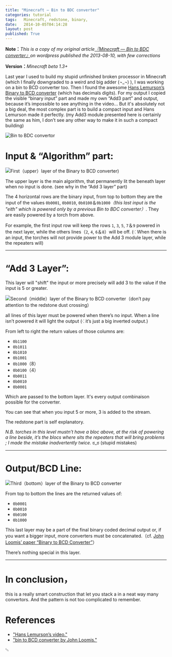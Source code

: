 ```yaml
---
title: "Minecraft — Bin to BDC converter"
categories: tutorial
tags:   Minecraft, redstone, binary,
date:   2014-10-05T04:14:28
layout: post
published: True
---
```


**Note：**_This is a copy of my original article[『Minecraft — Bin to BDC converter』](http://ryuutei.wordpress.com/2013/07/10/Minecraft-bin-to-bcd-converter/)on wordpress published the 2013-08-10, with few corrections_

**Version：**_Minecraft beta 1.3+_


Last year I used to build my stupid unfinished broken processor in Minecraft (which I finally downgraded to a weird and big adder (¬\_¬) ), I was working on a bin to BCD converter too. Then I found the awesome [Hans Lemurson’s Binary to BCD converter][hl] (which has decimals digits). For my output I copied the visible “binary input” part and made my own “Add3 part” and output, because it’s impossible to see anything in the video… But it's absolutely not a big deal, the most complex part is to build a compact input and Hans Lemurson made it perfectly. (my Add3 module presented here is certainly the same as him, I don’t see any other way to make it in such a compact building)


![Bin to BDC convertor](https://pbs.twimg.com/media/BzNJnKZCAAAq7nd.jpg)


# Input & “Algorithm” part:

![First（upper）layer of the Binary to BCD converter)](https://pbs.twimg.com/media/BzNJmciCEAExQN_.png "First（upper）layer of the Binary to BCD converter")

The upper layer is the main algorithm, that permanently lit the beneath layer when no input is done. (see why in the “Add 3 layer” part)

The 4 horizontal rows are the binary input, from top to bottom they are the input of the values  `0b0001`, `0b0010`, `0b0100`＆`0b1000`_（this last input is the "eith" which is powered only by a previous Bin to BDC converter）_.
They are easily powered by a torch from above.

For example, the first input row will keep the rows `1`, `3`, `5`, `7`＆`9` powered in the next layer, while the others lines（`2`, `4`, `6`＆`8`）will be off. (⁖ When there is an input, the torches will not provide power to the Add 3 module layer, while the repeaters will)


* * *


# “Add 3 Layer”:

This layer will "shift" the input or more precisely will add 3 to the value if the input is 5 or greater.

![Second（middle）layer of the Binary to BCD converter（don’t pay attention to the redstone dust crossing）](https://pbs.twimg.com/media/BzNJmWzCEAEt0ur.png "Second（middle）layer of the Binary to BCD converter（don’t pay attention to the redstone dust crossing）")

all lines of this layer must be powered when there’s no input. When a line isn’t powered it will light the output (⁖ it’s just a big inverted output.)

From left to right the return values of those columns are: 

* `0b1100`
* `0b1011`
* `0b1010`
* `0b1001`
* `0b1000`（8）
* `0b0100`（4）
* `0b0011`
* `0b0010`
* `0b0001` 

Which are passed to the bottom layer. It's every output combinaison possible for the converter. 

You can see that when you input 5 or more, 3 is added to the stream.

The redstone part is self explanatory.

*N.B.* _torches in this level mustn’t have a bloc above, at the risk of powering a line beside, it’s the blocs where sits the repeaters that will bring problems ; I made the mistake inadvertently twice._ ಠ\_ಠ (stupid mistakes)


* * *


# Output/BCD Line: 

![Third（bottom）layer of the Binary to BCD converter](https://pbs.twimg.com/media/BzNJmUcCYAA8FR9.png "Third（bottom）layer of the Binary to BCD converter")

From top to bottom the lines are the returned values of:
* `0b0001`
* `0b0010`
* `0b0100`
* `0b1000`

This last layer may be  a part of the final binary coded decimal output or, if you want a bigger input, more converters must be concatenated.（cf. [John Loomis’ paper “Binary to BCD Converter”][b2bdc]）

There’s nothing special in this layer.


* * *


# In conclusion，
this is a really smart construction that let you stack a in a neat way many convertors. And the pattern is not too complicated to remember.




# References

* ["Hans Lemurson’s video."][hl]
* ["bin to BCD converter by John Loomis."][b2bdc]

[hl]: http://youtu.be/Z-JxYhm3EsI "Hans Lemurson’s video."
[b2bdc]: http://www.johnloomis.org/ece314/notes/devices/binary_to_BCD/bin_to_bcd.html "bin to BCD converter by John Loomis."

␄

